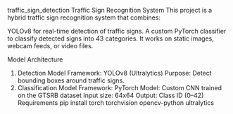 traffic_sign_detection
Traffic Sign Recognition System
This project is a hybrid traffic sign recognition system that combines:

YOLOv8 for real-time detection of traffic signs.
A custom PyTorch classifier to classify detected signs into 43 categories.
It works on static images, webcam feeds, or video files.

Model Architecture
1. Detection Model
Framework: YOLOv8 (Ultralytics)
Purpose: Detect bounding boxes around traffic signs.
2. Classification Model
Framework: PyTorch
Model: Custom CNN trained on the GTSRB dataset
Input size: 64x64
Output: Class ID (0–42)
Requirements
pip install torch torchvision opencv-python ultralytics
